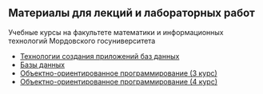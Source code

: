 ## Материалы для лекций и лабораторных работ
Учебные курсы на факультете математики и информационных технологий Мордовского госуниверситета
* [Технологии создания приложений баз данных](./01_DB_Tech)
* [Базы данных](./02_DB)
* [Объектно-ориентированное программирование (3 курс)](./03_OOP)
* [Объектно-ориентированное программирование (4 курс)](./03_OOP_402)
